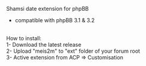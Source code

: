 Shamsi date extension for phpBB
<br />
* compatible with phpBB 3.1 & 3.2
<br />
How to install:<br />
1- Download the latest release<br />
2- Upload "meis2m" to "ext" folder of your forum root<br />
3- Active extension from ACP => Customisation <br />
